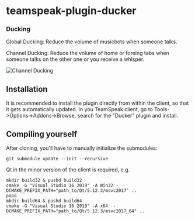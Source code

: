 # teamspeak-plugin-ducker

### Ducking
Global Ducking: Reduce the volume of musicbots when someone talks.

Channel Ducking: Reduce the volume of home or foreing tabs when someone talks on the other one or you receive a whisper.

![Channel Ducking](https://github.com/thorwe/CrossTalk/raw/master/misc/ct_screenie_duck.png "Channel Ducking")

## Installation

It is recommended to install the plugin directly from within the client, so that it gets automatically updated.
In you TeamSpeak client, go to Tools->Options->Addons->Browse, search for the "Ducker" plugin and install.

## Compiling yourself
After cloning, you'll have to manually initialize the submodules:
```
git submodule update --init --recursive
```

Qt in the minor version of the client is required, e.g.

```
mkdir build32 & pushd build32
cmake -G "Visual Studio 16 2019" -A Win32 -DCMAKE_PREFIX_PATH="path_to/Qt/5.12.3/msvc2017" ..
popd
mkdir build64 & pushd build64
cmake -G "Visual Studio 16 2019" -A x64  -DCMAKE_PREFIX_PATH="path_to/Qt/5.12.3/msvc2017_64" ..
```
